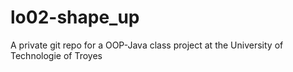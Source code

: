 # lo02-shape_up
A private git repo for a OOP-Java class project at the University of Technologie of Troyes
